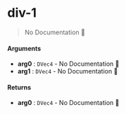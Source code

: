 # div\-1

> No Documentation 🚧

#### Arguments

- **arg0** : `DVec4` \- No Documentation 🚧
- **arg1** : `DVec4` \- No Documentation 🚧

#### Returns

- **arg0** : `DVec4` \- No Documentation 🚧